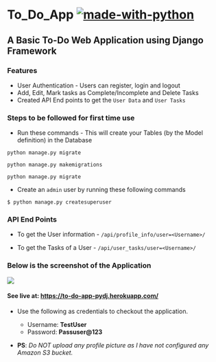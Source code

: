 # To_Do_App [![made-with-python](https://img.shields.io/badge/Made%20with-Python-1f425f.svg)](https://www.python.org/)
## A Basic To-Do Web Application using Django Framework
### Features
- User Authentication - Users can register, login and logout
- Add, Edit, Mark tasks as Complete/Incomplete and Delete Tasks
- Created API End points to get the ```User Data``` and ```User Tasks```

### Steps to be followed for first time use
- Run these commands - This will create your Tables (by the Model definition) in the Database
```
python manage.py migrate

python manage.py makemigrations

python manage.py migrate
```
- Create an ```admin``` user by running these following commands
```
$ python manage.py createsuperuser
```
### API End Points

  - To get the User information - ```/api/profile_info/user=<Username>/```
  
  - To get the Tasks of a User - ```/api/user_tasks/user=<Username>/```

### Below is the screenshot of the Application

<img src="https://raw.githubusercontent.com/Ram-95/to_do_app/master/Tasks.JPG">


#### See live at: https://to-do-app-pydj.herokuapp.com/
- Use the following as credentials to checkout the application.
  - Username: **TestUser**
  - Password: **Passuser@123**

- **PS**: *Do NOT upload any profile picture as I have not configured any Amazon S3 bucket.*

